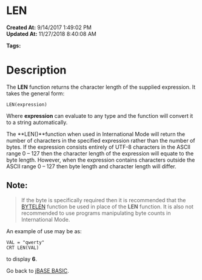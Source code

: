 # LEN

**Created At:** 9/14/2017 1:49:02 PM  
**Updated At:** 11/27/2018 8:40:08 AM  

**Tags:**
<badge text='string handling' vertical='middle' />

# Description

The **LEN** function returns the character length of the supplied expression. It takes the general form:

```
LEN(expression)
```

Where **expression** can evaluate to any type and the function will convert it to a string automatically.

The **LEN()**function when used in International Mode will return the number of characters in the specified expression rather than the number of bytes. If the expression consists entirely of UTF-8 characters in the ASCII range 0 – 127 then the character length of the expression will equate to the byte length. However, when the expression contains characters outside the ASCII range 0 – 127 then byte length and character length will differ.



## Note: 


> If the byte is specifically required then it is recommended that the [BYTELEN](266869-bytelen) function be used in place of the **LEN** function. It is also not recommended to use programs manipulating byte counts in International Mode.


An example of use may be as:

```
VAL = "qwerty"
CRT LEN(VAL)
```

to display **6**.



Go back to [jBASE BASIC](263498-jbase-basic).
